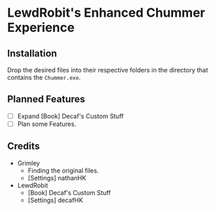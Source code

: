 # LewdRobit's Enhanced Chummer Experience
## Installation
Drop the desired files into their respective folders in the directory that contains the `Chummer.exe`.

## Planned Features
- [ ] Expand \[Book\] Decaf's Custom Stuff
- [ ] Plan some Features.

## Credits
* Grimley
  * Finding the original files.
  * \[Settings\] nathanHK
* LewdRobit
  * \[Book\] Decaf's Custom Stuff
  * \[Settings\] decafHK